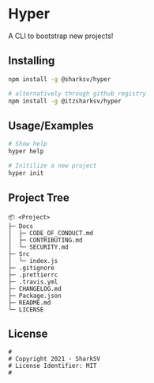 # Hyper

A CLI to bootstrap new projects!

## Installing

```bash
npm install -g @sharksv/hyper

# alternatively through github registry
npm install -g @itzsharksv/hyper
```

## Usage/Examples

```bash
# Show help
hyper help

# Initilize a new project
hyper init
```

## Project Tree

```Txt
📦 <Project>
├─ Docs
│  ├─ CODE_OF_CONDUCT.md
│  ├─ CONTRIBUTING.md
│  └─ SECURITY.md
├─ Src
│  └─ index.js
├─ .gitignore
├─ .prettierrc
├─ .travis.yml
├─ CHANGELOG.md
├─ Package.json
├─ README.md
└─ LICENSE
```

## License

```text
#
# Copyright 2021 - SharkSV
# License Identifier: MIT
#
```
